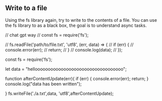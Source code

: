 ## Write to a file
Using the fs library again, try to write to the contents of a file.
You can use the fs library to as a black box, the goal is to understand async tasks.

// chat gpt way
// const fs = require('fs');

// fs.readFile('path/to/file.txt', 'utf8', (err, data) => {
//   if (err) {
//     console.error(err);
//     return;
//   }
//   console.log(data);
// });

const fs = require('fs');

let data = "helloooooooooooooooooooooooooooooooooo";

function afterContentUpdate(err){
  if (err) {
    console.error(err);
    return;
  }
  console.log("data has been written");

}
fs.writeFile('./a.txt',data, 'utf8',afterContentUpdate);
